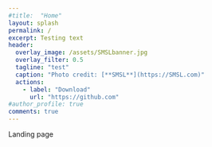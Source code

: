 ```yaml
---
#title:  "Home"
layout: splash
permalink: /
excerpt: Testing text
header:
  overlay_image: /assets/SMSLbanner.jpg
  overlay_filter: 0.5
  tagline: "test"
  caption: "Photo credit: [**SMSL**](https://SMSL.com)"
  actions:
    - label: "Download"
      url: "https://github.com"  
#author_profile: true
comments: true
---
```


Landing page<br>

